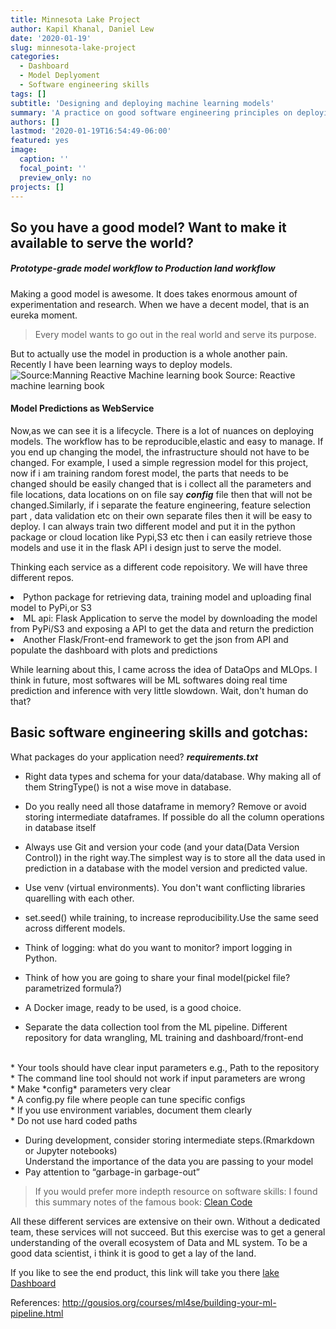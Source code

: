 ```yaml
---
title: Minnesota Lake Project
author: Kapil Khanal, Daniel Lew
date: '2020-01-19'
slug: minnesota-lake-project
categories:
  - Dashboard
  - Model Deplyoment
  - Software engineering skills
tags: []
subtitle: 'Designing and deploying machine learning models'
summary: 'A practice on good software engineering principles on deploying ml model as RestAPI'
authors: []
lastmod: '2020-01-19T16:54:49-06:00'
featured: yes
image:
  caption: ''
  focal_point: ''
  preview_only: no
projects: []
---
```

## So you have a good model? Want to make it available to serve the world?
##### Prototype-grade model workflow to Production land workflow

Making a good model is awesome. It does takes enormous amount of experimentation and research. When we have a decent model, that is an eureka moment. 

> Every model wants to go out in the real world and serve its purpose.

But to actually use the model in production is a whole another pain. Recently I have been learning ways to deploy models.  
![Source:Manning Reactive Machine learning book](/post/2020-01-19-minnesota-lake-project_files/mlsystem.jpg)
Source: Reactive machine learning book
#### Model Predictions as WebService
Now,as we can see it is a lifecycle. There is a lot of nuances on deploying models. The workflow has to be reproducible,elastic and easy to manage. If you end up changing the model, the infrastructure should not have to be changed. For example, I used a simple regression model for this project, now if i am training random forest model, the parts that needs to be changed should be easily changed that is i collect all the parameters and file locations, data locations on on file say ***config*** file then that will not be changed.Similarly, if i separate the feature engineering, feature selection part , data validation etc on their own separate files then it will be easy to deploy. I can always train two different model and put it in the python package or cloud location like Pypi,S3 etc then i can easily retrieve those models and use it in the flask API i design just to serve the model.

Thinking each service as a different code repoisitory. We will have three different repos. 
<li>Python package for retrieving data, training model and uploading final model to PyPi,or S3</li>
<li>ML api: Flask Application to serve the model by downloading the model from PyPi/S3 and exposing a API to get the data and return the prediction</li>
<li>Another Flask/Front-end framework to get the json from API and populate the dashboard with plots and predictions</li>

While learning about this, I came across the idea of DataOps and MLOps. I think in future, most softwares will be ML softwares doing real time prediction and inference with very little slowdown. Wait, don't human do that? 
## Basic software engineering skills and gotchas:
What packages do your application need? ***requirements.txt***

* Right data types and schema for your data/database. Why making all of them StringType() is not a wise move in database.<br>
* Do you really need all those dataframe in memory?  Remove or avoid storing intermediate dataframes. If possible do all the column operations in database itself <br>
* Always use Git and version your code (and your data(Data Version Control)) in the right way.The simplest way is to store all the data used in prediction in a database with the model version and predicted value. <br>
* Use venv (virtual environments). You don't want conflicting libraries quarelling with each other.<br>

* set.seed() while training, to increase reproducibility.Use the same seed across different models.
* Think of logging: what do you want to monitor? import logging in Python. <br>
* Think of how you are going to share your final model(pickel file? parametrized formula?) <br>
* A Docker image, ready to be used, is a good choice. <br>

* Separate the data collection tool from the ML pipeline. Different repository for data wrangling, ML training and dashboard/front-end
<br>
* Your tools should have clear input parameters 
e.g., Path to the repository <br>
* The command line tool should not work if input parameters are wrong <br>
* Make *config* parameters very clear <br>
* A config.py file where people can tune specific configs <br>
* If you use environment variables, document them clearly <br>
* Do not use hard coded paths <br>

* During development, consider storing intermediate steps.(Rmarkdown or Jupyter notebooks) <br>
Understand the importance of the data you are passing to your model <br>
* Pay attention to “garbage-in garbage-out” <br>

> If you would prefer more indepth resource on software skills: I found this summary notes of the famous book: 
<a href =
https://gist.github.com/wojteklu/73c6914cc446146b8b533c0988cf8d29>Clean Code</a>

All these different services are extensive on their own. Without a dedicated team, these services will not succeed. But this exercise was to get a general understanding of the overall ecosystem of Data and ML system. To be a good data scientist, i think it is good to get a lay of the land.



If you like to see the end product, this link will take you there <a href = "http://lakedashboard.team/">lake Dashboard</a>

References:
http://gousios.org/courses/ml4se/building-your-ml-pipeline.html







